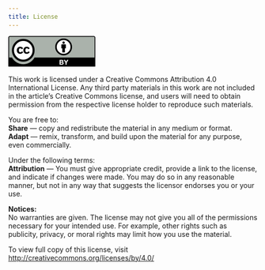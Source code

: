 ```yaml
---
title: License
---
```

![CC-BY](../static/img/CC-BY-icon.svg)

This work is licensed under a Creative Commons Attribution 4.0 International
License. Any third party materials in this work are not included in the
article’s Creative Commons license, and users will need to obtain permission
from the respective license holder to reproduce such materials.

You are free to: <br/>
**Share** — copy and redistribute the material in any medium or format. <br/>
**Adapt** — remix, transform, and build upon the material for any purpose, even
commercially.

Under the following terms: <br/>
**Attribution** — You must give appropriate credit, provide a link to the
license, and indicate if changes were made. You may do so in any reasonable
manner, but not in any way that suggests the licensor endorses you or your use.

**Notices:** <br/>
No warranties are given. The license may not give you all of the permissions
necessary for your intended use. For example, other rights such as publicity,
privacy, or moral rights may limit how you use the material.

To view full copy of this license, visit http://creativecommons.org/licenses/by/4.0/

